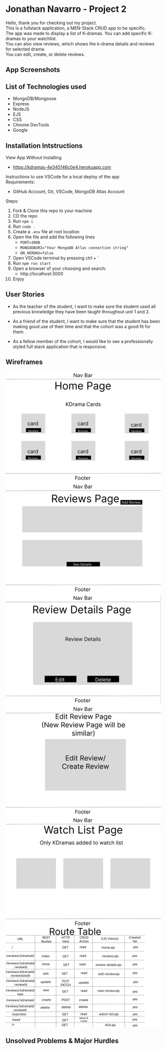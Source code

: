 # Jonathan Navarro - Project 2
Hello, thank you for checking out my project.  
This is a fullstack application, a MEN-Stack CRUD app to be specific.  
The app was made to display a list of K-dramas. You can add specific K-dramas to your watchlist.  
You can also view reviews, which shows the k-drama details and reviews for selected drama.  
You can edit, create, or delete reviews.

## App Screenshots

## List of Technologies used
- MongoDB/Mongoose
- Express
- NodeJS
- EJS
- CSS
- Chrome DevTools
- Google

## Installation Intstructions
View App Without Installing
- https://kdramas-4e345146c0e4.herokuapp.com

Instructions to use VSCode for a local deploy of the app  
Requirements:
- GitHub Account, Git, VSCode, MongoDB Atlas Account  

Steps:
1. Fork & Clone this repo to your machine
2. CD the repo
3. Run `npm i`
4. Run `code .`
5. Create a `.env` file at root location
6. Open the file and add the following lines
    - `PORT=3000`
    - `MONGODBURI="Your MongoDB Atlas connection string"`
    - `ON_HEROKU=false`
7. Open VSCode terminal by pressing ctrl + `
8. Run `npm run start`
9. Open a browser of your choosing and search:
    - http://localhost:3000
10. Enjoy

## User Stories
- As the teacher of the student, I want to make sure the student used all previous knowledge they have been taught throughout unit 1 and 2.

- As a friend of the student, I want to make sure that the student has been making good use of their time and that the cohort was a good fit for them.

- As a fellow member of the cohort, I would like to see a professionally styled full stack application that is responsive.

## Wireframes
![HomePage](public/assets/Screenshots/homePage.jpg)  
![Reviews Index](public/assets/Screenshots/ReviewsPage.jpg)
![Review Details](public/assets/Screenshots/ReviewDetailsPage.jpg)
![Edit and Create Page](public/assets/Screenshots/edit&createPage.jpg)
![Watchlist Page](public/assets/Screenshots/watchlistPage.jpg)
![Route Table](<public/assets/Screenshots/Updated Route Table.jpg>)

## Unsolved Problems & Major Hurdles